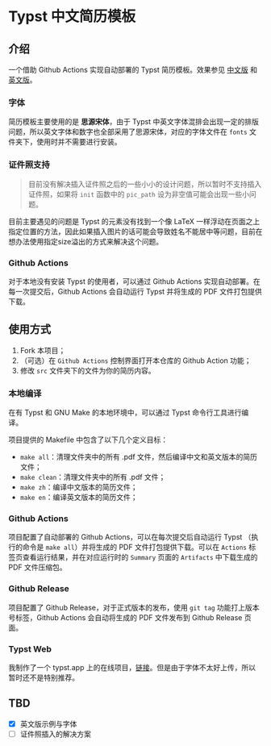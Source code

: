 # Typst 中文简历模板

## 介绍

一个借助 Github Actions 实现自动部署的 Typst 简历模板。效果参见 [中文版](/中文简历.pdf) 和 [英文版](/英文简历.pdf)。

### 字体

简历模板主要使用的是 **思源宋体**，由于 Typst 中英文字体混排会出现一定的排版问题，所以英文字体和数字也全部采用了思源宋体，对应的字体文件在 `fonts` 文件夹下，使用时并不需要进行安装。

### 证件照支持

> 目前没有解决插入证件照之后的一些小小的设计问题，所以暂时不支持插入证件照，如果将 `init` 函数中的 `pic_path` 设为非空值可能会出现一些小问题。

目前主要遇见的问题是 Typst 的元素没有找到一个像 LaTeX 一样浮动在页面之上指定位置的方法，因此如果插入图片的话可能会导致姓名不能居中等问题，目前在想办法使用指定size溢出的方式来解决这个问题。

### Github Actions

对于本地没有安装 Typst 的使用者，可以通过 Github Actions 实现自动部署。在每一次提交后，Github Actions 会自动运行 Typst 并将生成的 PDF 文件打包提供下载。

## 使用方式

1. Fork 本项目；
2. （可选）在 `Github Actions` 控制界面打开本仓库的 Github Action 功能；
3. 修改 `src` 文件夹下的文件为你的简历内容。

### 本地编译

在有 Typst 和 GNU Make 的本地环境中，可以通过 Typst 命令行工具进行编译。

项目提供的 Makefile 中包含了以下几个定义目标：

- `make all`：清理文件夹中的所有 .pdf 文件，然后编译中文和英文版本的简历文件；
- `make clean`：清理文件夹中的所有 .pdf 文件；
- `make zh`：编译中文版本的简历文件；
- `make en`：编译英文版本的简历文件；

### Github Actions

项目配置了自动部署的 Github Actions，可以在每次提交后自动运行 Typst （执行的命令是 `make all`）并将生成的 PDF 文件打包提供下载。可以在 `Actions` 标签页查看运行结果，并在对应运行时的 `Summary` 页面的 `Artifacts` 中下载生成的 PDF 文件压缩包。

### Github Release

项目配置了 Github Release，对于正式版本的发布，使用 `git tag` 功能打上版本号标签，Github Actions 会自动将生成的 PDF 文件发布到 Github Release 页面。

### Typst Web

我制作了一个 typst.app 上的在线项目，[链接](https://typst.app/project/r4XMUB3ENQUH7zWiuK7_tO)。但是由于字体不太好上传，所以暂时还不是特别推荐。

## TBD

- [x] 英文版示例与字体
- [ ] 证件照插入的解决方案
